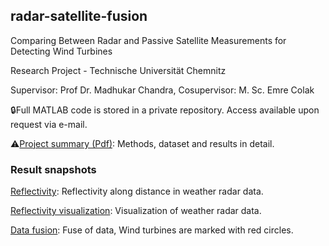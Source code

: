 ## radar-satellite-fusion

Comparing Between Radar and Passive Satellite Measurements for Detecting Wind Turbines

Research Project - Technische Universität Chemnitz

Supervisor: Prof Dr. Madhukar Chandra, Cosupervisor: M. Sc. Emre Colak

🔒Full MATLAB code is stored in a private repository. Access available upon request via e-mail.

⚠️[Project summary (Pdf)](docs/project-summary.pdf): Methods, dataset and results in detail.

### Result snapshots 

[Reflectivity](docs/results/Reflectivity.jpg): Reflectivity along distance in weather radar data.

[Reflectivity visualization](docs/results/Reflectivity-visualization.jpg): Visualization of weather radar data.

[Data fusion](docs/results/Data-fusion.jpg): Fuse of data, Wind turbines are marked with red circles.
